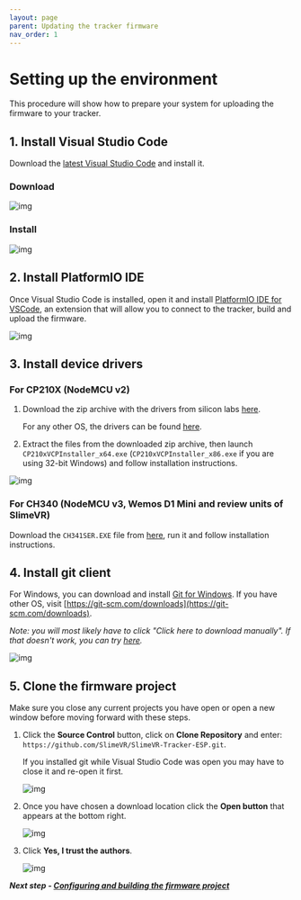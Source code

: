 ```yaml
---
layout: page
parent: Updating the tracker firmware
nav_order: 1
---
```


# Setting up the environment

This procedure will show how to prepare your system for uploading the firmware to your tracker.

## 1. Install Visual Studio Code

Download the [latest Visual Studio Code](https://code.visualstudio.com/download) and install it.

### Download

![img](https://i.imgur.com/jXPXIFz.gif)

### Install

![img](https://i.imgur.com/hAm3Zu0.gif)

## 2. Install PlatformIO IDE

Once Visual Studio Code is installed, open it and install [PlatformIO IDE for VSCode](https://marketplace.visualstudio.com/items?itemName=platformio.platformio-ide), an extension that will allow you to connect to the tracker, build and upload the firmware.

![img](https://i.imgur.com/ebV0IgT.gif)

## 3. Install device drivers

### For CP210X (NodeMCU v2)

1. Download the zip archive with the drivers from silicon labs [here](https://www.silabs.com/documents/public/software/CP210x_Windows_Drivers.zip).

   For any other OS, the drivers can be found [here](https://www.silabs.com/developers/usb-to-uart-bridge-vcp-drivers).

1. Extract the files from the downloaded zip archive, then launch `CP210xVCPInstaller_x64.exe` (`CP210xVCPInstaller_x86.exe` if you are using 32-bit Windows) and follow installation instructions.

![img](https://i.imgur.com/9Ztro0h.gif)

### For CH340 (NodeMCU v3, Wemos D1 Mini and review units of SlimeVR)

Download the `CH341SER.EXE` file from [here](https://cdn.sparkfun.com/assets/learn_tutorials/8/4/4/CH341SER.EXE), run it and follow installation instructions.

## 4. Install git client

For Windows, you can download and install [Git for Windows](https://git-scm.com/download/win). If you have other OS, visit [https://git-scm.com/downloads](https://git-scm.com/downloads).

_Note: you will most likely have to click "Click here to download manually". If that doesn't work, you can try [here](https://gitforwindows.org/)._

![img](https://i.imgur.com/wam3ea1.gif)

## 5. Clone the firmware project

Make sure you close any current projects you have open or open a new window before moving forward with these steps.

1. Click the **Source Control** button, click on **Clone Repository** and enter: `https://github.com/SlimeVR/SlimeVR-Tracker-ESP.git`. 
   
   If you installed git while Visual Studio Code was open you may have to close it and re-open it first.
   
   ![img](https://i.imgur.com/Yo6ebC5.gif)

1. Once you have chosen a download location click the **Open button** that appears at the bottom right.
   
   ![img](https://i.imgur.com/59zXAJQ.png)

1. Click **Yes, I trust the authors**.

   ![img](https://i.imgur.com/C0uCdOD.png)


***Next step - [Configuring and building the firmware project](configuring-project.md)***


